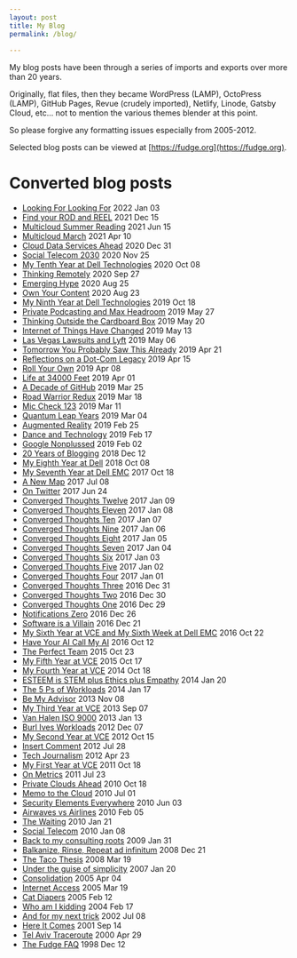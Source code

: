 ```yaml
---
layout: post
title: My Blog
permalink: /blog/
  
---
```


My blog posts have been through a series of imports and exports over more than 20 years.

Originally, flat files, then they became WordPress (LAMP), OctoPress (LAMP), GitHub Pages, Revue (crudely imported), Netlify, Linode, Gatsby Cloud, etc... not to mention the various themes blender at this point. 

So please forgive any formatting issues especially from 2005-2012. 

Selected blog posts can be viewed at [https://fudge.org](https://fudge.org).

# Converted blog posts

- [Looking For Looking For](https://fudge.org/archive/looking-for-looking-for/) 2022 Jan 03
- [Find your ROD and REEL](https://fudge.org/archive/find-your-rod-and-reel/) 2021 Dec 15
- [Multicloud Summer Reading](https://fudge.org/archive/multicloud-summer-reading/) 2021 Jun 15
- [Multicloud March](https://fudge.org/archive/multicloud-march/) 2021 Apr 10
- [Cloud Data Services Ahead](https://fudge.org/archive/cloud-data-services-ahead/) 2020 Dec 31
- [Social Telecom 2030](https://fudge.org/archive/social-telecom-2030/) 2020 Nov 25
- [My Tenth Year at Dell Technologies](https://fudge.org/archive/my-tenth-year-at-dell-technologies/) 2020 Oct 08
- [Thinking Remotely](https://fudge.org/archive/thinking-remotely/) 2020 Sep 27
- [Emerging Hype](https://fudge.org/archive/emerging-hype/) 2020 Aug 25
- [Own Your Content](https://fudge.org/archive/own-your-content/) 2020 Aug 23
- [My Ninth Year at Dell Technologies](https://fudge.org/archive/my-ninth-year-at-dell-technologies/) 2019 Oct 18
- [Private Podcasting and Max Headroom](https://fudge.org/archive/private-podcasting-and-max-headroom/) 2019 May 27
- [Thinking Outside the Cardboard Box](https://fudge.org/archive/thinking-outside-the-cardboard-box/) 2019 May 20
- [Internet of Things Have Changed](https://fudge.org/archive/internet-of-things-have-changed/) 2019 May 13
- [Las Vegas Lawsuits and Lyft](https://fudge.org/archive/las-vegas-lawsuits-and-lyft/) 2019 May 06
- [Tomorrow You Probably Saw This Already](https://fudge.org/archive/tomorrow-you-probably-saw-this-already/) 2019 Apr 21
- [Reflections on a Dot-Com Legacy](https://fudge.org/archive/reflections-on-a-dot-com-legacy/) 2019 Apr 15
- [Roll Your Own](https://fudge.org/archive/roll-your-own/) 2019 Apr 08
- [Life at 34000 Feet](https://fudge.org/archive/life-at-34000-feet/) 2019 Apr 01
- [A Decade of GitHub](https://fudge.org/archive/a-decade-of-github/) 2019 Mar 25
- [Road Warrior Redux](https://fudge.org/archive/road-warrior-redux/) 2019 Mar 18
- [Mic Check 123](https://fudge.org/archive/mic-check-123/) 2019 Mar 11
- [Quantum Leap Years](https://fudge.org/archive/quantum-leap-years/) 2019 Mar 04
- [Augmented Reality](https://fudge.org/archive/augmented-reality/) 2019 Feb 25
- [Dance and Technology](https://fudge.org/archive/dance-and-technology/) 2019 Feb 17
- [Google Nonplussed](https://fudge.org/archive/google-nonplussed/) 2019 Feb 02
- [20 Years of Blogging](https://fudge.org/archive/20-years-of-blogging/) 2018 Dec 12
- [My Eighth Year at Dell](https://fudge.org/archive/my-eighth-year-at-dell/) 2018 Oct 08
- [My Seventh Year at Dell EMC](https://fudge.org/archive/my-seventh-year-at-dell-emc/) 2017 Oct 18
- [A New Map](https://fudge.org/archive/a-new-map/) 2017 Jul 08
- [On Twitter](https://fudge.org/archive/on-twitter/) 2017 Jun 24
- [Converged Thoughts Twelve](https://fudge.org/archive/converged-thoughts-twelve/) 2017 Jan 09
- [Converged Thoughts Eleven](https://fudge.org/archive/converged-thoughts-eleven/) 2017 Jan 08
- [Converged Thoughts Ten](https://fudge.org/archive/converged-thoughts-ten/) 2017 Jan 07
- [Converged Thoughts Nine](https://fudge.org/archive/converged-thoughts-nine/) 2017 Jan 06
- [Converged Thoughts Eight](https://fudge.org/archive/converged-thoughts-eight/) 2017 Jan 05
- [Converged Thoughts Seven](https://fudge.org/archive/converged-thoughts-seven/) 2017 Jan 04
- [Converged Thoughts Six](https://fudge.org/archive/converged-thoughts-six/) 2017 Jan 03
- [Converged Thoughts Five](https://fudge.org/archive/converged-thoughts-five/) 2017 Jan 02
- [Converged Thoughts Four](https://fudge.org/archive/converged-thoughts-four/) 2017 Jan 01
- [Converged Thoughts Three](https://fudge.org/archive/converged-thoughts-three/) 2016 Dec 31
- [Converged Thoughts Two](https://fudge.org/archive/converged-thoughts-two/) 2016 Dec 30
- [Converged Thoughts One](https://fudge.org/archive/converged-thoughts-one/) 2016 Dec 29
- [Notifications Zero](https://fudge.org/archive/notifications-zero/) 2016 Dec 26
- [Software is a Villain](https://fudge.org/archive/software-is-a-villian/) 2016 Dec 21
- [My Sixth Year at VCE and My Sixth Week at Dell EMC](https://fudge.org/archive/my-sixth-year-at-vce-and-my-sixth-week-at-dell-emc/) 2016 Oct 22
- [Have Your AI Call My AI](https://fudge.org/archive/have-your-ai-call-my-ai/) 2016 Oct 12
- [The Perfect Team](https://fudge.org/archive/the-perfect-team/) 2015 Oct 23
- [My Fifth Year at VCE](https://fudge.org/archive/my-fifth-year-at-vce/) 2015 Oct 17
- [My Fourth Year at VCE](https://fudge.org/archive/my-fourth-year-at-vce/) 2014 Oct 18
- [ESTEEM is STEM plus Ethics plus Empathy](https://fudge.org/archive/esteem-is-stem-plus-ethics-plus-empathy/) 2014 Jan 20
- [The 5 Ps of Workloads](https://fudge.org/archive/the-5-ps-of-workloads/) 2014 Jan 17
- [Be My Advisor](https://fudge.org/archive/be-my-advisor/) 2013 Nov 08
- [My Third Year at VCE](https://fudge.org/archive/my-third-year-at-vce/) 2013 Sep 07
- [Van Halen ISO 9000](https://fudge.org/archive/van-halen-iso-9000/) 2013 Jan 13
- [Burl Ives Workloads](https://fudge.org/archive/burl-ives-workloads/) 2012 Dec 07
- [My Second Year at VCE](https://fudge.org/archive/my-second-year-at-vce/) 2012 Oct 15
- [Insert Comment](https://fudge.org/archive/insert-comment/) 2012 Jul 28
- [Tech Journalism](https://fudge.org/archive/tech-journalism/) 2012 Apr 23
- [My First Year at VCE](https://fudge.org/archive/my-first-year-at-vce/) 2011 Oct 18
- [On Metrics](https://fudge.org/archive/on-metrics/) 2011 Jul 23
- [Private Clouds Ahead](https://fudge.org/archive/private-clouds-ahead/) 2010 Oct 18
- [Memo to the Cloud](https://fudge.org/archive/memo-to-the-cloud/) 2010 Jul 01
- [Security Elements Everywhere](https://fudge.org/archive/security-elements-everywhere/) 2010 Jun 03
- [Airwaves vs Airlines](https://fudge.org/archive/airwaves-vs-airlines/) 2010 Feb 05
- [The Waiting](https://fudge.org/archive/the-waiting/) 2010 Jan 21
- [Social Telecom](https://fudge.org/archive/social-telecom/) 2010 Jan 08
- [Back to my consulting roots](https://fudge.org/archive/back-to-my-consulting-roots/) 2009 Jan 31
- [Balkanize, Rinse, Repeat ad infinitum](https://fudge.org/archive/balkanize-rinse-repeat-ad-infinitum/) 2008 Dec 21
- [The Taco Thesis](https://fudge.org/archive/the-taco-thesis/) 2008 Mar 19
- [Under the guise of simplicity](https://fudge.org/archive/under-the-guise-of-simplicity/) 2007 Jan 20
- [Consolidation](https://fudge.org/archive/consolidation/) 2005 Apr 04
- [Internet Access](https://fudge.org/archive/internet-access/) 2005 Mar 19
- [Cat Diapers](https://fudge.org/archive/cat-diapers/) 2005 Feb 12
- [Who am I kidding](https://fudge.org/archive/who-am-i-kidding/) 2004 Feb 17
- [And for my next trick](https://fudge.org/archive/and-for-my-next-trick/) 2002 Jul 08
- [Here It Comes](https://fudge.org/archive/here-it-comes/) 2001 Sep 14
- [Tel Aviv Traceroute](https://fudge.org/archive/tel-aviv-traceroute/) 2000 Apr 29
- [The Fudge FAQ](https://fudge.org/archive/the-fudge-faq/) 1998 Dec 12
